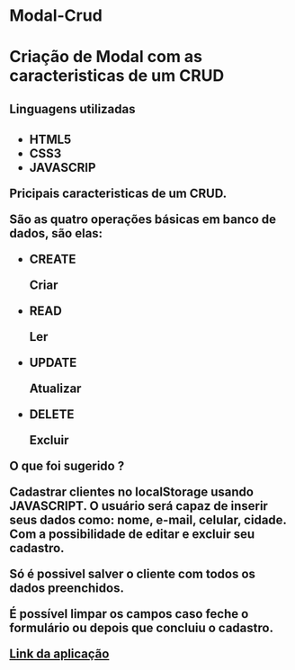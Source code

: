 # Modal-Crud

<h1>Criação de Modal com as caracteristicas de um CRUD</h1>

  <h2>Linguagens utilizadas<h2>
  <ul>
    <li>HTML5</li>
    <li>CSS3</li>
    <li>JAVASCRIP</li>
</ul>
  
<p>Pricipais caracteristicas de um CRUD.</p>

 <p>São as quatro operações básicas em banco de dados, são elas:</p>
<ul>
  <li>CREATE</li>
    <p>Criar</p>
  
  <li>READ</li>
    <p>Ler</p>
  
  <li>UPDATE</li>
    <p>Atualizar</p>
  
  <li>DELETE</li>
    <p>Excluir</p>
  
</ul>

 <p> 
   O que foi sugerido ?
 </p>
 
 <p>
   Cadastrar clientes no localStorage usando <strong>JAVASCRIPT<strong>.
   O usuário será capaz de inserir seus dados como: nome, e-mail, celular, cidade. Com a possibilidade de editar e excluir seu cadastro.
 </p>

 <p>
   Só é possivel salver o cliente com todos os dados preenchidos.
 </p>
  
 <p>
   É possível limpar os campos caso feche o formulário ou depois que concluiu o cadastro.
 </p>
  
   <a href="" alt="">Link da aplicação</a>
  
